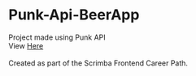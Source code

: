 # Punk-Api-BeerApp
Project made using Punk API <br>
View <a href="https://vinayak-singh5302.github.io/Punk-Api-BeerApp/"> Here</a><br>
<br>
Created as part of the Scrimba Frontend Career Path.<br>
